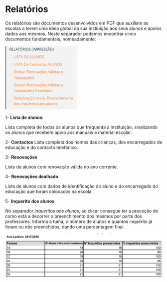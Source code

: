 ﻿# Relatórios


Os relatórios são documentos desenvolvidos em PDF que auxiliam as escolas a terem uma ideia global da sua instiuição aos seus alunos e apoios dados aos mesmos. 
 Neste separador podemos encontrar cinco documentos fundamentais, nomeadamente:

![Relatorios](../../images/PlaceMiudos/Alunos/relatorios.PNG)


1- **Lista de alunos**: 

Lista completa de todos os alunos que frequenta a instituição, sinalizando os alunos que recebem apoio aos manuais e material escolar.

2- **Contactos**
Lista completa dos nomes das crianças, dos encarregados de educação e do contacto telefónico.

3- **Renovações**

Lista de alunos com renovação válida no ano corrente.

4- **Renovações dealhado**

Lista de alunos com dados de identificação do aluno e do encarregado do educação que foram colocados na escola. 

5- **Inquerito dos alunos** 

No separador *inqueritos aos alunos*, ao clicar consegue ter a preceção de como está a decorrer o preenchimento dos mesmos por parte dos professores. Informa a tuma, o número de alunos e quantos inquerito já foram ou não preenchidos, dando uma percentagem final. 


![Inqueritos](../../images/PlaceMiudos/Alunos/inqueritos.PNG)


 
